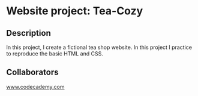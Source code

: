 # Website project: Tea-Cozy

## Description

In this project, I create a fictional tea shop website.
In this project I practice to reproduce the basic HTML and CSS. 

## Collaborators

www.codecademy.com
